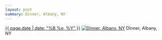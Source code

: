 ```yaml
---
layout: post
summary: Dinner, Albany, NY
---
```


<p>
  <time><a href="/32">{{ page.date | date: "%B %e, %Y" }}</a></time>
  <a href="/32"><img src="{{ site.assets_url }}/32-640.jpg" srcset="{{ site.assets_url }}/32-1280.jpg 1280w, {{ site.assets_url }}/32-960.jpg 960w, {{ site.assets_url }}/32-640.jpg 640w, {{ site.assets_url }}/32-320.jpg 320w" sizes="(min-width: 700px) 50vw, calc(100vw - 2rem)" alt="Dinner, Albany, NY" /></a>
  <span>Dinner, Albany, NY</span>
</p>
